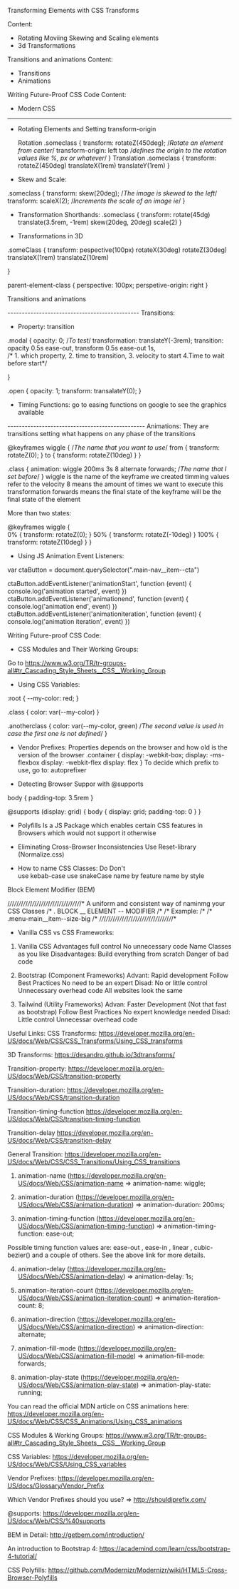 Transforming Elements with CSS Transforms

Content:
- Rotating Moviing Skewing and Scaling elements
- 3d Transformations

Transitions and animations
Content:
- Transitions
- Animations

Writing Future-Proof CSS Code
Content:
- Modern CSS


----------------------------------------------------------------------------------------

- Rotating Elements and Setting transform-origin

    Rotation
 .someclass {
    transform: rotateZ(450deg);         /*Rotate an element from center*/
    transform-origin: left top          /*defines the origin to the rotation values like %, px or whatever*/
 }
    Translation
 .someclass {
    transform: rotateZ(450deg) translateX(1rem) translateY(1rem)
 }

- Skew and Scale:

.someclass {
    transform: skew(20deg);         /*The image is skewed to the left*/
    transform: scaleX(2);         /*Increments the scale of an image ie*/
}

- Transformation Shorthands:
.someclass {
    transform: rotate(45dg) translate(3.5rem, -1rem) skew(20deg, 20deg) scale(2)
}

- Transformations in 3D

.someClass {
    transform: pespective(100px) rotateX(30deg) rotateZ(30deg) translateX(1rem) translateZ(10rem)
    
}

parent-element-class {
    perspective: 100px;
    perspetive-origin: right
}

<!-- ------------------------------------------------------------------------------------------ --> Transitions and animations

----------------------------------------------  Transitions:
- Property: transition

.modal {
    opacity: 0;  /*To test*/
    transformation: translateY(-3rem);
    transition: opacity 0.5s ease-out, transform  0.5s ease-out 1s,        
                        /* 1. which property, 2. time to transition, 3. velocity to start 4.Time to wait before start*/
    
}

.open {
    opacity: 1;
    transform: transalateY(0);
}

- Timing Functions:
go to easing functions on google to see the graphics available

------------------------------------------------    Animations:
They are transitions setting what happens on any phase of the transitions

@keyframes wiggle {         /*The name that you want to use*/
    from {
        transform: rotateZ(0);
    }
    to {
        transform: rotateZ(10deg)
    }
}

.class {
    animation: wiggle 200ms 3s 8 alternate forwards;         /*The name that I set before*/
}
wiggle is the name of the keyframe we created
timming values refer to the velocity 
8 means the amount of times we want to execute this transformation
forwards means the final state of the keyframe will be the final state of the element


More than two states:

@keyframes wiggle {       
    0% {
        transform: rotateZ(0);
    }
    50% {
        transform: rotateZ(-10deg)
    }
    100% {
        transform: rotateZ(10deg)
    }
}

- Using JS Animation Event Listeners:

var ctaButton = document.querySelector(".main-nav__item--cta")

ctaButton.addEventListener('animationStart', function (event) {
    console.log('animation started', event)
})
ctaButton.addEventListener('animationend', function (event) {
    console.log('animation end', event)
})
ctaButton.addEventListener('animationiteration', function (event) {
    console.log('animation iteration', event)
})

<!-- ------------------------------------------------------------------------------------------ --> Writing Future-proof CSS Code:


- CSS Modules and Their Working Groups:

Go to https://www.w3.org/TR/tr-groups-all#tr_Cascading_Style_Sheets__CSS__Working_Group

- Using CSS Variables:

:root {
    --my-color: red;
}

.class {
    color: var(--my-color)
}

.anotherclass {
    color: var(--my-color, green)   /*The second value is used in case the first one is not defined*/
}

- Vendor Prefixes: Properties depends on the browser and how old is the version of the browser
.container {
    display: -webkit-box;
    display: -ms-flexbox
    display: -webkit-flex
    display: flex
}
To decide which prefix to use, go to:
autoprefixer

- Detecting Browser Suppor with @supports

body {
    padding-top: 3.5rem
}

@supports (display: grid) {
    body {
        display: grid;
        padding-top: 0
    }
}

- Polyfills
Is a JS Package which enables certain CSS features in Browsers which would not support it otherwise

- Eliminating Cross-Browser Inconsistencies
Use Reset-library (Normalize.css)

- How to name CSS Classes:
Do                                  Don't  
use kebab-case                      use snakeCase
name by feature                     name by style

Block Element Modifier (BEM)

/*/*/*/*/*/*/*/*/*/*/*/*/*/*/*/*/*/*/*/*/*/*/*/*/*/*/*/*/*/*/*/*/*
A uniform and consistent way of naminmg your CSS Classes        /*
. BLOCK __ ELEMENT -- MODIFIER                                  /*
                                                                /*
Example:                                                        /*
                                                                /*
.menu-main__item--size-big                                      /*
/*/*/*/*/*/*/*/*/*/*/*/*/*/*/*/*/*/*/*/*/*/*/*/*/*/*/*/*/*/*/*/*/*

- Vanilla CSS vs CSS Frameworks:
1. Vanilla CSS
    Advantages
        full control
        No unnecessary code
        Name Classes as you like
    Disadvantages:
        Build everything from scratch
        Danger of bad code

2. Bootstrap (Component Frameworks)
    Advant:
        Rapid development
        Follow Best Practices
        No need to be an expert
    Disad:
        No or little control
        Unnecessary overhead code
        All websites look the same

3. Tailwind (Utility Frameworks)
    Advan:
        Faster Development (Not that fast as bootstrap)
        Follow Best Practices
        No expert knowledge needed
    Disad:
        Little control
        Unnecessar overhead code

<!-- ------------------------------------------------------------------------------------------ --> 

Useful Links:
CSS Transforms:
https://developer.mozilla.org/en-US/docs/Web/CSS/CSS_Transforms/Using_CSS_transforms

3D Transforms:
https://desandro.github.io/3dtransforms/

Transition-property:
https://developer.mozilla.org/en-US/docs/Web/CSS/transition-property

Transition-duration:
https://developer.mozilla.org/en-US/docs/Web/CSS/transition-duration

Transition-timing-function
https://developer.mozilla.org/en-US/docs/Web/CSS/transition-timing-function

Transition-delay
https://developer.mozilla.org/en-US/docs/Web/CSS/transition-delay

General Transition:
https://developer.mozilla.org/en-US/docs/Web/CSS/CSS_Transitions/Using_CSS_transitions

1) animation-name  (https://developer.mozilla.org/en-US/docs/Web/CSS/animation-name => animation-name: wiggle; 

2) animation-duration  (https://developer.mozilla.org/en-US/docs/Web/CSS/animation-duration) => animation-duration: 200ms; 

3) animation-timing-function  (https://developer.mozilla.org/en-US/docs/Web/CSS/animation-timing-function) => animation-timing-function: ease-out; 

Possible timing function values are: ease-out , ease-in , linear , cubic-bezier()  and a couple of others. See the above link for more details.

4) animation-delay  (https://developer.mozilla.org/en-US/docs/Web/CSS/animation-delay) => animation-delay: 1s; 

5) animation-iteration-count  (https://developer.mozilla.org/en-US/docs/Web/CSS/animation-iteration-count) => animation-iteration-count: 8; 

6) animation-direction  (https://developer.mozilla.org/en-US/docs/Web/CSS/animation-direction) => animation-direction: alternate; 

7) animation-fill-mode  (https://developer.mozilla.org/en-US/docs/Web/CSS/animation-fill-mode) => animation-fill-mode: forwards; 

8) animation-play-state  (https://developer.mozilla.org/en-US/docs/Web/CSS/animation-play-state) => animation-play-state: running; 

You can read the official MDN article on CSS animations here: https://developer.mozilla.org/en-US/docs/Web/CSS/CSS_Animations/Using_CSS_animations

CSS Modules & Working Groups: https://www.w3.org/TR/tr-groups-all#tr_Cascading_Style_Sheets__CSS__Working_Group

CSS Variables: https://developer.mozilla.org/en-US/docs/Web/CSS/Using_CSS_variables

Vendor Prefixes: https://developer.mozilla.org/en-US/docs/Glossary/Vendor_Prefix

Which Vendor Prefixes should you use? => http://shouldiprefix.com/

@supports: https://developer.mozilla.org/en-US/docs/Web/CSS/%40supports

BEM in Detail: http://getbem.com/introduction/

An introduction to Bootstrap 4: https://academind.com/learn/css/bootstrap-4-tutorial/

CSS Polyfills: https://github.com/Modernizr/Modernizr/wiki/HTML5-Cross-Browser-Polyfills